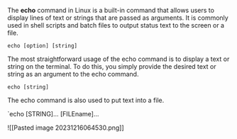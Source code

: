 The ****echo**** command in Linux is a built-in command that allows users to display lines of text or strings that are passed as arguments. It is commonly used in shell scripts and batch files to output status text to the screen or a file.

`echo [option] [string]`

The most straightforward usage of the echo command is to display a text or string on the terminal. To do this, you simply provide the desired text or string as an argument to the echo command.

`echo [string]`

The echo command is also used to put text into a file.

`echo [STRING]... [FILEname]...

![[Pasted image 20231216064530.png]]

